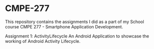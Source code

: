 # CMPE-277
This repository contains the assignments I did as a part of my School course CMPE 277 - Smartphone Application Development.

Assignment 1: ActivityLifecycle
An Android Application to showcase the working of Android Activity Lifecycle.


